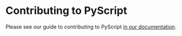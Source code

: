 # Contributing to PyScript

Please see our guide to contributing to PyScript
[in our documentation](https://docs.pyscript.net/latest/contributing/).
